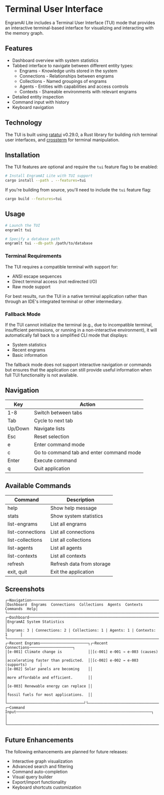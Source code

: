 # Terminal User Interface

EngramAI Lite includes a Terminal User Interface (TUI) mode that provides an interactive terminal-based interface for visualizing and interacting with the memory graph.

## Features

- Dashboard overview with system statistics
- Tabbed interface to navigate between different entity types:
  - Engrams - Knowledge units stored in the system
  - Connections - Relationships between engrams
  - Collections - Named groupings of engrams
  - Agents - Entities with capabilities and access controls
  - Contexts - Shareable environments with relevant engrams
- Detailed entity inspection
- Command input with history
- Keyboard navigation

## Technology

The TUI is built using [ratatui](https://github.com/ratatui-org/ratatui) v0.29.0, a Rust library for building rich terminal user interfaces, and [crossterm](https://github.com/crossterm-rs/crossterm) for terminal manipulation.

## Installation

The TUI features are optional and require the `tui` feature flag to be enabled:

```bash
# Install EngramAI Lite with TUI support
cargo install --path . --features=tui
```

If you're building from source, you'll need to include the `tui` feature flag:

```bash
cargo build --features=tui
```

## Usage

```bash
# Launch the TUI
engramlt tui

# Specify a database path
engramlt tui --db-path /path/to/database
```

### Terminal Requirements

The TUI requires a compatible terminal with support for:
- ANSI escape sequences
- Direct terminal access (not redirected I/O)
- Raw mode support

For best results, run the TUI in a native terminal application rather than through an IDE's integrated terminal or other intermediary.

### Fallback Mode

If the TUI cannot initialize the terminal (e.g., due to incompatible terminal, insufficient permissions, or running in a non-interactive environment), it will automatically fall back to a simplified CLI mode that displays:

- System statistics
- Recent engrams
- Basic information

The fallback mode does not support interactive navigation or commands but ensures that the application can still provide useful information when full TUI functionality is not available.

## Navigation

| Key       | Action                       |
|-----------|------------------------------|
| 1-8       | Switch between tabs          |
| Tab       | Cycle to next tab            |
| Up/Down   | Navigate lists               |
| Esc       | Reset selection              |
| e         | Enter command mode           |
| c         | Go to command tab and enter command mode |
| Enter     | Execute command              |
| q         | Quit application             |

## Available Commands

| Command           | Description                   |
|-------------------|-------------------------------|
| help              | Show help message             |
| stats             | Show system statistics        |
| list-engrams      | List all engrams              |
| list-connections  | List all connections          |
| list-collections  | List all collections          |
| list-agents       | List all agents               |
| list-contexts     | List all contexts             |
| refresh           | Refresh data from storage     |
| exit, quit        | Exit the application          |

## Screenshots

```
┌─Navigation──────────────────────────────────────────────────────────────────┐
│Dashboard  Engrams  Connections  Collections  Agents  Contexts  Commands  Help│
└─────────────────────────────────────────────────────────────────────────────┘
┌─Dashboard──────────────────────────────────────────────────────────────────┐
│EngramAI System Statistics                                                   │
│Engrams: 3 | Connections: 2 | Collections: 1 | Agents: 1 | Contexts: 1      │
└─────────────────────────────────────────────────────────────────────────────┘
┌─Recent Engrams──────────────────────┐┌─Recent Connections────────────────────┐
│[e-001] Climate change is            ││[c-001] e-001 → e-003 (causes)        │
│accelerating faster than predicted.  ││[c-002] e-002 → e-003 (supports)      │
│[e-002] Solar panels are becoming    ││                                       │
│more affordable and efficient.       ││                                       │
│[e-003] Renewable energy can replace ││                                       │
│fossil fuels for most applications.  ││                                       │
└───────────────────────────────────┘└───────────────────────────────────────┘
┌─Command Input──────────────────────────────────────────────────────────────┐
│                                                                             │
└─────────────────────────────────────────────────────────────────────────────┘
```

## Future Enhancements

The following enhancements are planned for future releases:

- Interactive graph visualization
- Advanced search and filtering
- Command auto-completion
- Visual query builder
- Export/import functionality
- Keyboard shortcuts customization